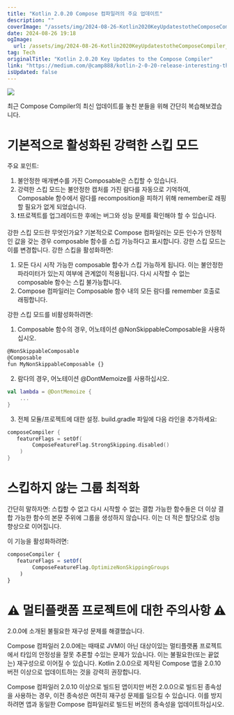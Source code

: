 ```yaml
---
title: "Kotlin 2.0.20 Compose 컴파일러의 주요 업데이트"
description: ""
coverImage: "/assets/img/2024-08-26-Kotlin2020KeyUpdatestotheComposeCompiler_0.png"
date: 2024-08-26 19:18
ogImage: 
  url: /assets/img/2024-08-26-Kotlin2020KeyUpdatestotheComposeCompiler_0.png
tag: Tech
originalTitle: "Kotlin 2.0.20 Key Updates to the Compose Compiler"
link: "https://medium.com/@camp888/kotlin-2-0-20-release-interesting-things-about-compose-compiler-update-bb8a64d1cb9a"
isUpdated: false
---
```



<img src="/assets/img/2024-08-26-Kotlin2020KeyUpdatestotheComposeCompiler_0.png" />

최근 Compose Compiler의 최신 업데이트를 놓친 분들을 위해 간단히 복습해보겠습니다.

# 기본적으로 활성화된 강력한 스킵 모드

주요 포인트:
1. 불안정한 매개변수를 가진 Composable은 스킵할 수 있습니다.
2. 강력한 스킵 모드는 불안정한 캡처를 가진 람다를 자동으로 기억하여, Composable 함수에서 람다를 recomposition을 피하기 위해 remember로 래핑할 필요가 없게 되었습니다.
3. ❗️프로젝트를 업그레이드한 후에는 버그와 성능 문제를 확인해야 할 수 있습니다.

<div class="content-ad"></div>

강한 스킵 모드란 무엇인가요?
기본적으로 Compose 컴파일러는 모든 인수가 안정적인 값을 갖는 경우 composable 함수를 스킵 가능하다고 표시합니다. 강한 스킵 모드는 이를 변경합니다.
강한 스킵을 활성화하면:
1. 모든 다시 시작 가능한 composable 함수가 스킵 가능하게 됩니다. 이는 불안정한 파라미터가 있는지 여부에 관계없이 적용됩니다. 다시 시작할 수 없는 composable 함수는 스킵 불가능합니다.
2. Compose 컴파일러는 Composable 함수 내의 모든 람다를 remember 호출로 래핑합니다.

강한 스킵 모드를 비활성화하려면:
1. Composable 함수의 경우, 어노테이션 @NonSkippableComposable을 사용하십시오.

```js
@NonSkippableComposable
@Composable
fun MyNonSkippableComposable {}
```

2. 람다의 경우, 어노테이션 @DontMemoize를 사용하십시오.

<div class="content-ad"></div>

```kotlin
val lambda = @DontMemoize {
    ...
}
```

3. 전체 모듈/프로젝트에 대한 설정. build.gradle 파일에 다음 라인을 추가하세요:

```kotlin
composeCompiler {
   featureFlags = setOf(
        ComposeFeatureFlag.StrongSkipping.disabled()
    )
}
```

# 스킵하지 않는 그룹 최적화

<div class="content-ad"></div>

간단히 말하자면: 스킵할 수 없고 다시 시작할 수 없는 결합 가능한 함수들은 더 이상 결합 가능한 함수의 본문 주위에 그룹을 생성하지 않습니다. 이는 더 적은 할당으로 성능 향상으로 이어집니다.

이 기능을 활성화하려면:

```js
composeCompiler {
   featureFlags = setOf(
        ComposeFeatureFlag.OptimizeNonSkippingGroups
    )
}
```

# ⚠️ 멀티플랫폼 프로젝트에 대한 주의사항 ⚠️

<div class="content-ad"></div>

2.0.0에 소개된 불필요한 재구성 문제를 해결했습니다.

Compose 컴파일러 2.0.0에는 때때로 JVM이 아닌 대상이있는 멀티플랫폼 프로젝트에서 타입의 안정성을 잘못 추론할 수있는 문제가 있습니다. 이는 불필요한(또는 끝없는) 재구성으로 이어질 수 있습니다. Kotlin 2.0.0으로 제작된 Compose 앱을 2.0.10 버전 이상으로 업데이트하는 것을 강력히 권장합니다.

Compose 컴파일러 2.0.10 이상으로 빌드된 앱이지만 버전 2.0.0으로 빌드된 종속성을 사용하는 경우, 이전 종속성은 여전히 재구성 문제를 일으킬 수 있습니다. 이를 방지하려면 앱과 동일한 Compose 컴파일러로 빌드된 버전의 종속성을 업데이트하십시오.